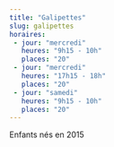 ```yaml
---
title: "Galipettes"
slug: galipettes
horaires:
 - jour: "mercredi"
   heures: "9h15 - 10h"
   places: "20"
 - jour: "mercredi"
   heures: "17h15 - 18h"
   places: "20"
 - jour: "samedi"
   heures: "9h15 - 10h"
   places: "20"
---
```

Enfants nés en 2015
